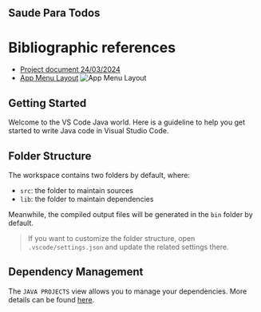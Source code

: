 
## Saude Para Todos ## 

# Bibliographic references #
 - [Project document 24/03/2024](https://docs.google.com/document/d/1wWBaW8Ufe1oIAvTALGnYgw5mmLLiG_8Tqyx6S2QLpJ0/edit?hl=pt-br)
 - [App Menu Layout](https://github.com/CarlosGloria/ActionCODE/blob/main/aplication/src/main/java/com/saudeparatodos/App.java)
![App Menu Layout ](https://github.com/CarlosGloria/ActionCODE/blob/main/img/Imagem%203d59afe1.jpg)

## Getting Started

Welcome to the VS Code Java world. Here is a guideline to help you get started to write Java code in Visual Studio Code.

## Folder Structure

The workspace contains two folders by default, where:

- `src`: the folder to maintain sources
- `lib`: the folder to maintain dependencies

Meanwhile, the compiled output files will be generated in the `bin` folder by default.

> If you want to customize the folder structure, open `.vscode/settings.json` and update the related settings there.

## Dependency Management

The `JAVA PROJECTS` view allows you to manage your dependencies. More details can be found [here](https://github.com/microsoft/vscode-java-dependency#manage-dependencies).
